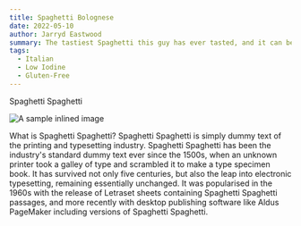 ```yaml
---
title: Spaghetti Bolognese
date: 2022-05-10
author: Jarryd Eastwood
summary: The tastiest Spaghetti this guy has ever tasted, and it can be made  GF and Low Iodine!.
tags:
  - Italian
  - Low Iodine
  - Gluten-Free
---
```

Spaghetti Spaghetti

![A sample inlined image](https://images.unsplash.com/photo-1565299624946-b28f40a0ae38?ixlib=rb-1.2.1&ixid=MnwxMjA3fDB8MHxwaG90by1wYWdlfHx8fGVufDB8fHx8&auto=format&fit=crop&w=781&q=80)

What is Spaghetti Spaghetti?
Spaghetti Spaghetti is simply dummy text of the printing and typesetting industry. Spaghetti Spaghetti has been the industry's standard dummy text ever since the 1500s, when an unknown printer took a galley of type and scrambled it to make a type specimen book. It has survived not only five centuries, but also the leap into electronic typesetting, remaining essentially unchanged. It was popularised in the 1960s with the release of Letraset sheets containing Spaghetti Spaghetti passages, and more recently with desktop publishing software like Aldus PageMaker including versions of Spaghetti Spaghetti.